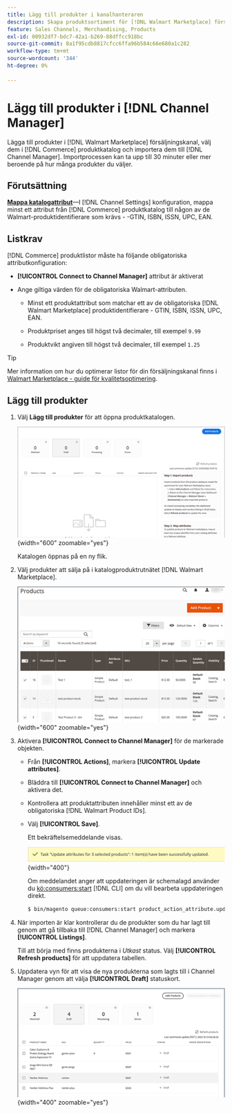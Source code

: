 ```yaml
---
title: Lägg till produkter i kanalhanteraren
description: Skapa produktsortiment för [!DNL Walmart Marketplace] försäljning genom att lägga till produkter från katalogen i den försäljningskanal som konfigurerats i Channel Manager.'
feature: Sales Channels, Merchandising, Products
exl-id: 00932df7-bdc7-42a1-b269-88dffcc918bc
source-git-commit: 8a1f95cdb8817cfcc6ffa96b584c66e680a1c282
workflow-type: tm+mt
source-wordcount: '344'
ht-degree: 0%

---
```



# Lägg till produkter i [!DNL Channel Manager]

Lägga till produkter i [!DNL Walmart Marketplace] försäljningskanal, välj dem i [!DNL Commerce] produktkatalog och importera dem till [!DNL Channel Manager].
Importprocessen kan ta upp till 30 minuter eller mer beroende på hur många produkter du väljer.

## Förutsättning

**[Mappa katalogattribut](map-catalog-attributes.md)**—I [!DNL Channel Settings] konfiguration, mappa minst ett attribut från [!DNL Commerce] produktkatalog till någon av de Walmart-produktidentifierare som krävs - -GTIN, ISBN, ISSN, UPC, EAN.

## Listkrav

[!DNL Commerce] produktlistor måste ha följande obligatoriska attributkonfiguration:

- **[!UICONTROL Connect to Channel Manager]** attribut är aktiverat

- Ange giltiga värden för de obligatoriska Walmart-attributen.

   - Minst ett produktattribut som matchar ett av de obligatoriska [!DNL Walmart Marketplace] produktidentifierare - GTIN, ISBN, ISSN, UPC, EAN.

   - Produktpriset anges till högst två decimaler, till exempel `9.99`

   - Produktvikt angiven till högst två decimaler, till exempel `1.25`

>[!TIP]
>
>Mer information om hur du optimerar listor för din försäljningskanal finns i [Walmart Marketplace - guide för kvalitetsoptimering](https://marketplace.walmart.com/wp-content/uploads/2020/09/WMP_listing_quality_optimization_guide.pdf).

## Lägg till produkter

1. Välj **Lägg till produkter** för att öppna produktkatalogen.

   ![Lägg till produkter i säljkanalsbutiken](assets/add-initial-products-to-connected-channel.png){width="600" zoomable="yes"}

   Katalogen öppnas på en ny flik.

1. Välj produkter att sälja på i katalogproduktrutnätet [!DNL Walmart Marketplace].

   ![Skicka produkter till säljkanalsbutiken](assets/select-products-from-catalog.png){width="600" zoomable="yes"}

1. Aktivera **[!UICONTROL Connect to Channel Manager]** för de markerade objekten.

   - Från **[!UICONTROL Actions]**, markera **[!UICONTROL Update attributes]**.

   - Bläddra till **[!UICONTROL Connect to Channel Manager]** och aktivera det.

   - Kontrollera att produktattributen innehåller minst ett av de obligatoriska [!DNL Walmart Product IDs].

   - Välj **[!UICONTROL Save]**.

     Ett bekräftelsemeddelande visas.

     ![Produktimport från katalog till bekräftelsemeddelande för försäljningskanal](assets/product-import-from-catalog-confirmation.png){width="400"}

     Om meddelandet anger att uppdateringen är schemalagd använder du [kö:consumers:start](https://experienceleague.adobe.com/docs/commerce-operations/configuration-guide/cli/start-message-queues.html) [!DNL CLI] om du vill bearbeta uppdateringen direkt.

     ```bash
     $ bin/magento queue:consumers:start product_action_attribute.update
     ```

1. När importen är klar kontrollerar du de produkter som du har lagt till genom att gå tillbaka till [!DNL Channel Manager] och markera **[!UICONTROL Listings]**.

   Till att börja med finns produkterna i *Utkast* status. Välj **[!UICONTROL Refresh products]** för att uppdatera tabellen.

1. Uppdatera vyn för att visa de nya produkterna som lagts till i Channel Manager genom att välja **[!UICONTROL Draft]** statuskort.

   ![Produkter som importerats till en ansluten försäljningskanal](assets/products-in-marketplace-sales-channel.png){width="400" zoomable="yes"}


